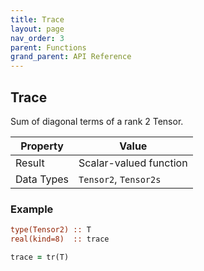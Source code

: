 ```yaml
---
title: Trace
layout: page
nav_order: 3
parent: Functions
grand_parent: API Reference
---
```


## Trace

Sum of diagonal terms of a rank 2 Tensor.

| Property   | Value                  |
| ---        | ---                    |
| Result     | Scalar-valued function |
| Data Types | `Tensor2`, `Tensor2s`  |

### Example

```fortran
type(Tensor2) :: T
real(kind=8)  :: trace

trace = tr(T)
```
